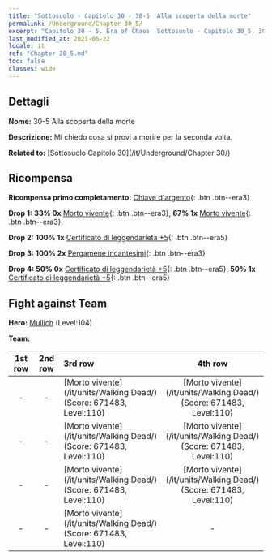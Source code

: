 ```yaml
---
title: "Sottosuolo - Capitolo 30 - 30-5  Alla scoperta della morte"
permalink: /Underground/Chapter 30_5/
excerpt: "Capitolo 30 - 5. Era of Chaos  Sottosuolo - Capitolo 30_5. 30-5  Alla scoperta della morte"
last_modified_at: 2021-06-22
locale: it
ref: "Chapter 30_5.md"
toc: false
classes: wide
---
```


## Dettagli

 **Nome:** 30-5  Alla scoperta della morte

 **Descrizione:**       Mi chiedo cosa si provi a morire per la seconda volta.

 **Related to:** [Sottosuolo Capitolo 30](/it/Underground/Chapter 30/)

## Ricompensa

 **Ricompensa primo completamento:** [Chiave d'argento](/ItemsIT/con_693/){: .btn .btn--era3}

 **Drop 1:** **33% 0x** [Morto vivente](/ItemsIT/unt_209/){: .btn .btn--era3}, **67% 1x** [Morto vivente](/ItemsIT/unt_209/){: .btn .btn--era3}

 **Drop 2:** **100% 1x** [Certificato di leggendarietà +5](/ItemsIT/mat_102/){: .btn .btn--era5}

 **Drop 3:** **100% 2x** [Pergamene incantesimi](/ItemsIT/con_694/){: .btn .btn--era3}

 **Drop 4:** **50% 0x** [Certificato di leggendarietà +5](/ItemsIT/mat_102/){: .btn .btn--era5}, **50% 1x** [Certificato di leggendarietà +5](/ItemsIT/mat_102/){: .btn .btn--era5}


## Fight against Team
 **Hero:** [Mullich](/it/heroes/Mullich/) (Level:104)

 **Team:**


  | 1st row | 2nd row | 3rd row | 4th row |
  |:----:|:----:|:----|:----:|
  | - | - | [Morto vivente](/it/units/Walking Dead/) (Score: 671483, Level:110)  | [Morto vivente](/it/units/Walking Dead/) (Score: 671483, Level:110)  |
  | - | - | [Morto vivente](/it/units/Walking Dead/) (Score: 671483, Level:110)  | [Morto vivente](/it/units/Walking Dead/) (Score: 671483, Level:110)  |
  | - | - | [Morto vivente](/it/units/Walking Dead/) (Score: 671483, Level:110)  | [Morto vivente](/it/units/Walking Dead/) (Score: 671483, Level:110)  |
  | - | - | [Morto vivente](/it/units/Walking Dead/) (Score: 671483, Level:110)  | - |


